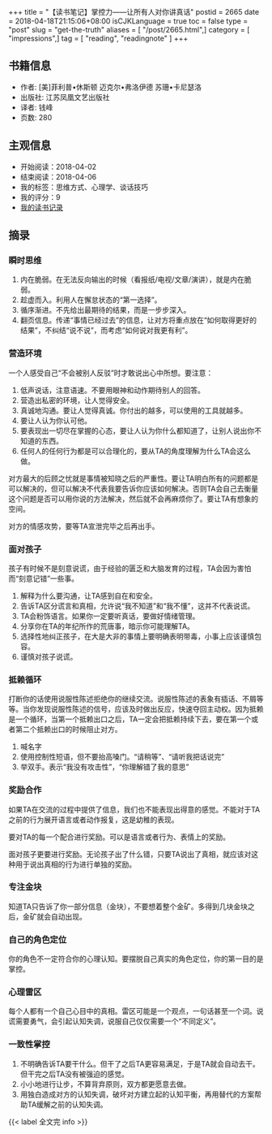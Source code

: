+++
title = "【读书笔记】掌控力——让所有人对你讲真话"
postid = 2665
date = 2018-04-18T21:15:06+08:00
isCJKLanguage = true
toc = false
type = "post"
slug = "get-the-truth"
aliases = [ "/post/2665.html",]
category = [ "impressions",]
tag = [ "reading", "readingnote" ]
+++



## 书籍信息

- 作者: [美]菲利普•休斯顿 迈克尔•弗洛伊德 苏珊•卡尼瑟洛
- 出版社: 江苏凤凰文艺出版社
- 译者: 钱峰
- 页数: 280

## 主观信息

- 开始阅读：2018-04-02
- 结束阅读：2018-04-06
- 我的标签：思维方式、心理学、谈话技巧
- 我的评分：9
- [我的读书记录](https://zengrong.net/read/#2018)

<!--more-->
## 摘录

### 瞬时思维

1. 内在脆弱。在无法反向输出的时候（看报纸/电视/文章/演讲），就是内在脆弱。
2. 趁虚而入。利用人在懈怠状态的“第一选择”。
3. 循序渐进。不先给出最期待的结果，而是一步步深入。
4. 翻页信息。传递“事情已经过去”的信息，让对方将重点放在“如何取得更好的结果”，不纠结“说不说”，而考虑“如何说对我更有利”。

### 营造环境

一个人感受自己“不会被别人反驳”时才敢说出心中所想。要注意：

1. 低声说话，注意语速。不要用眼神和动作期待别人的回答。
2. 营造出私密的环境，让人觉得安全。
3. 真诚地沟通。要让人觉得真诚。你付出的越多，可以使用的工具就越多。
4. 要让人认为你认可他。
5. 要表现出一切尽在掌握的心态，要让人认为你什么都知道了，让别人说出你不知道的东西。
6. 任何人的任何行为都是可以合理化的，要从TA的角度理解为什么TA会这么做。

对方最大的后顾之忧就是事情被知晓之后的严重性。要让TA明白所有的问题都是可以解决的，但可以解决不代表我要告诉你应该如何解决。否则TA会自己去衡量这个问题是否可以用你说的方法解决，然后就不会再麻烦你了。要让TA有想象的空间。

对方的情感攻势，要等TA宣泄完毕之后再出手。

### 面对孩子

孩子有时候不是刻意说谎，由于经验的匮乏和大脑发育的过程，TA会因为害怕而“刻意记错”一些事。

1. 解释为什么要沟通，让TA感到自在和安全。
2. 告诉TA区分谎言和真相，允许说“我不知道”和“我不懂”，这并不代表说谎。
3. TA会粉饰语言。如果你一定要听真话，要做好情绪管理。
4. 分享你在TA的年纪所作的荒唐事，暗示你可能理解TA。
5. 选择性地纠正孩子，在大是大非的事情上要明确表明带毒，小事上应该谨慎包容。
6. 谨慎对孩子说谎。

### 抵赖循环

打断你的话使用说服性陈述拒绝你的继续交流。说服性陈述的表象有插话、不屑等等。当你发现说服性陈述的信号，应该及时做出反应，快速夺回主动权。因为抵赖是一个循环，当第一个抵赖出口之后，TA一定会把抵赖持续下去，要在第一个或者第二个抵赖出口的时候阻止对方。

1. 喊名字
2. 使用控制性短语，但不要抬高嗓门。“请稍等”、“请听我把话说完”
3. 举双手。表示“我没有攻击性”，“你理解错了我的意思”

### 奖励合作

如果TA在交流的过程中提供了信息，我们也不能表现出得意的感觉。不能对于TA之前的行为展开语言或者动作报复，这是幼稚的表现。

要对TA的每一个配合进行奖励。可以是语言或者行为、表情上的奖励。

面对孩子更要进行奖励。无论孩子出了什么错，只要TA说出了真相，就应该对这种用于说出真相的行为进行单独的奖励。

### 专注金块

知道TA只告诉了你一部分信息（金块），不要想着整个金矿。多得到几块金块之后，金矿就会自动出现。

### 自己的角色定位

你的角色不一定符合你的心理认知。要摆脱自己真实的角色定位，你的第一目的是掌控。

### 心理雷区

每个人都有一个自己心目中的真相。雷区可能是一个观点，一句话甚至一个词。说谎需要勇气，会引起认知失调，说服自己仅仅需要一个“不同定义”。

### 一致性掌控

1. 不明确告诉TA要干什么。但干了之后TA更容易满足，于是TA就会自动去干。但干完之后TA没有被强迫的感觉。
2. 小小地进行让步，不算背弃原则，双方都更愿意去做。
3. 用独白造成对方的认知失调，破坏对方建立起的认知平衡，再用替代的方案帮助TA缓解之前的认知失调。

{{< label 全文完 info >}}